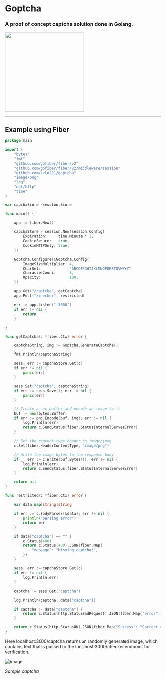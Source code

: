 # Goptcha

### A proof of concept captcha solution done in Golang.

<img src="https://user-images.githubusercontent.com/61495413/219882869-114165e9-f1fb-4486-90e2-871c1e3c2bb4.png" width="256" height="256" />


<hr>



## Example using Fiber

```go
package main

import (
	"bytes"
	"fmt"
	"github.com/gofiber/fiber/v2"
	"github.com/gofiber/fiber/v2/middleware/session"
	"github.com/kelo221/goptcha"
	"image/png"
	"log"
	"net/http"
	"time"
)

var capchaStore *session.Store

func main() {

	app := fiber.New()

	capchaStore = session.New(session.Config{
		Expiration:     time.Minute * 1,
		CookieSecure:   true,
		CookieHTTPOnly: true,
	})

	Goptcha.Configure(&Goptcha.Config{
		ImageSizeMultiplier: 4,
		CharSet:             "ABCDEFGHIJKLMNOPQRSTUVWXYZ",
		CharacterCount:      8,
		Opacity:             100,
	})

	app.Get("/captcha", getCaptcha)
	app.Post("/checker", restricted)

	err := app.Listen(":3000")
	if err != nil {
		return
	}

}

func getCaptcha(c *fiber.Ctx) error {

	captchaString, img := Goptcha.GenerateCaptcha()

	fmt.Println(captchaString)

	sess, err := capchaStore.Get(c)
	if err != nil {
		panic(err)
	}

	sess.Set("captcha", captchaString)
	if err := sess.Save(); err != nil {
		panic(err)
	}

	// Create a new buffer and encode an image to it
	buf := new(bytes.Buffer)
	if err := png.Encode(buf, img); err != nil {
		log.Println(err)
		return c.SendStatus(fiber.StatusInternalServerError)
	}

	// Set the content type header to image/jpeg
	c.Set(fiber.HeaderContentType, "image/png")

	// Write the image bytes to the response body
	if _, err := c.Write(buf.Bytes()); err != nil {
		log.Println(err)
		return c.SendStatus(fiber.StatusInternalServerError)
	}

	return nil
}

func restricted(c *fiber.Ctx) error {

	var data map[string]string

	if err := c.BodyParser(&data); err != nil {
		println("parsing error")
		return err
	}

	if data["captcha"] == "" {
		c.Status(400)
		return c.Status(400).JSON(fiber.Map{
			"message": "Missing captcha!",
		})
	}

	sess, err := capchaStore.Get(c)
	if err != nil {
		log.Println(err)
	}

	captcha := sess.Get("captcha")

	log.Println(captcha, data["captcha"])

	if captcha != data["captcha"] {
		return c.Status(http.StatusBadRequest).JSON(fiber.Map{"error": "Incorrect captcha!"})
	}

	return c.Status(http.StatusOK).JSON(fiber.Map{"Success": "Correct captcha!"})
}


```
Here localhost:3000/captcha returns an randomly generated image, which contains text that is passed to the localhost:3000/checker endpoint for verification.

![image](https://user-images.githubusercontent.com/61495413/218850589-9e30b6dd-4f69-4260-83fc-809644e5e6db.png)

*Sample captcha*

